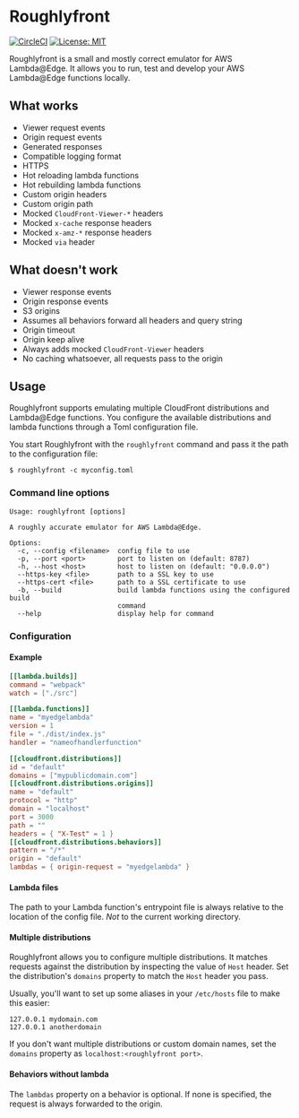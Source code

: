 # Roughlyfront

[![CircleCI](https://dl.circleci.com/status-badge/img/gh/SectorLabs/roughlyfront/tree/master.svg?style=svg&circle-token=c60be6386f3065618b8df23e40962720c402e708)](https://dl.circleci.com/status-badge/redirect/gh/SectorLabs/roughlyfront/tree/master)
[![License: MIT](https://img.shields.io/badge/License-MIT-yellow.svg)](https://opensource.org/licenses/MIT)

Roughlyfront is a small and mostly correct emulator for AWS Lambda@Edge. It allows you to run, test and develop your AWS Lambda@Edge functions locally.

## What works
* Viewer request events
* Origin request events
* Generated responses
* Compatible logging format
* HTTPS
* Hot reloading lambda functions
* Hot rebuilding lambda functions
* Custom origin headers
* Custom origin path
* Mocked `CloudFront-Viewer-*` headers
* Mocked `x-cache` response headers
* Mocked `x-amz-*` response headers
* Mocked `via` header

## What doesn't work
* Viewer response events
* Origin response events
* S3 origins
* Assumes all behaviors forward all headers and query string
* Origin timeout
* Origin keep alive
* Always adds mocked `CloudFront-Viewer` headers
* No caching whatsoever, all requests pass to the origin

## Usage
Roughlyfront supports emulating multiple CloudFront distributions and Lambda@Edge functions. You configure the available distributions and lambda functions through a Toml configuration file.

You start Roughlyfront with the `roughlyfront` command and pass it the path to the configuration file:

```shell
$ roughlyfront -c myconfig.toml
```

### Command line options
```
Usage: roughlyfront [options]

A roughly accurate emulator for AWS Lambda@Edge.

Options:
  -c, --config <filename>  config file to use
  -p, --port <port>        port to listen on (default: 8787)
  -h, --host <host>        host to listen on (default: "0.0.0.0")
  --https-key <file>       path to a SSL key to use
  --https-cert <file>      path to a SSL certificate to use
  -b, --build              build lambda functions using the configured build
                           command
  --help                   display help for command
```

### Configuration
#### Example
```toml
[[lambda.builds]]
command = "webpack"
watch = ["./src"]

[[lambda.functions]]
name = "myedgelambda"
version = 1
file = "./dist/index.js"
handler = "nameofhandlerfunction"

[[cloudfront.distributions]]
id = "default"
domains = ["mypublicdomain.com"]
[[cloudfront.distributions.origins]]
name = "default"
protocol = "http"
domain = "localhost"
port = 3000
path = ""
headers = { "X-Test" = 1 }
[[cloudfront.distributions.behaviors]]
pattern = "/*"
origin = "default"
lambdas = { origin-request = "myedgelambda" }
```

#### Lambda files
The path to your Lambda function's entrypoint file is always relative to the location of the config file. _Not_ to the current working directory.

#### Multiple distributions
Roughlyfront allows you to configure multiple distributions. It matches requests against the distribution by inspecting the value of `Host` header. Set the distribution's `domains` property to match the `Host` header you pass.

Usually, you'll want to set up some aliases in your `/etc/hosts` file to make this easier:

```
127.0.0.1 mydomain.com
127.0.0.1 anotherdomain
```

If you don't want multiple distributions or custom domain names, set the `domains` property as `localhost:<roughlyfront port>`.

#### Behaviors without lambda
The `lambdas` property on a behavior is optional. If none is specified, the request is always forwarded to the origin.
